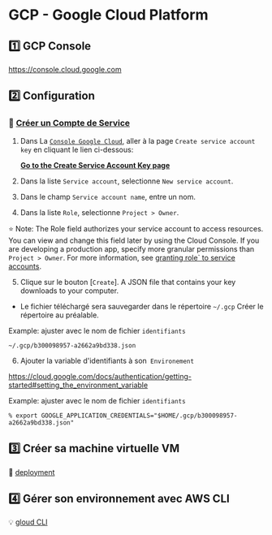 # GCP - Google Cloud Platform

## :one: GCP Console

https://console.cloud.google.com

## :two: Configuration 

### :pushpin: [Créer un Compte de Service](https://cloud.google.com/docs/authentication/production#creating_a_service_account)


1. Dans La [`Console Google Cloud`](https://console.cloud.google.com), aller à la page `Create service account key` en cliquant le lien ci-dessous:
    
    [**Go to the Create Service Account Key page**](https://console.cloud.google.com/apis/credentials/serviceaccountkey)
    
2. Dans la liste `Service account`, selectionne `New service account`.

3. Dans le champ `Service account name`, entre un nom.

4. Dans la liste `Role`, selectionne `Project > Owner`.

:star:
Note: The Role field authorizes your service account to access resources. 
You can view and change this field later by using the Cloud Console. 
If you are developing a production app, specify more granular permissions than `Project > Owner`. 
For more information, see [granting role` to service accounts](https://cloud.google.com/iam/docs/granting-roles-to-service-accounts).

5. Clique sur le bouton [`Create`]. A JSON file that contains your key downloads to your computer.

* Le fichier téléchargé sera sauvegarder dans le répertoire `~/.gcp` Créer le répertoire au préalable.

Example: ajuster avec le nom de fichier `identifiants`

```
~/.gcp/b300098957-a2662a9bd338.json
```

6. Ajouter la variable d'identifiants à son` Environement`

https://cloud.google.com/docs/authentication/getting-started#setting_the_environment_variable

Example: ajuster avec le nom de fichier `identifiants`

```
% export GOOGLE_APPLICATION_CREDENTIALS="$HOME/.gcp/b300098957-a2662a9bd338.json"
```

## :three: Créer sa machine virtuelle VM

:pushpin: [deployment](deployment)

## :four: Gérer son environnement avec AWS CLI

:bulb: [gloud CLI](cli)



